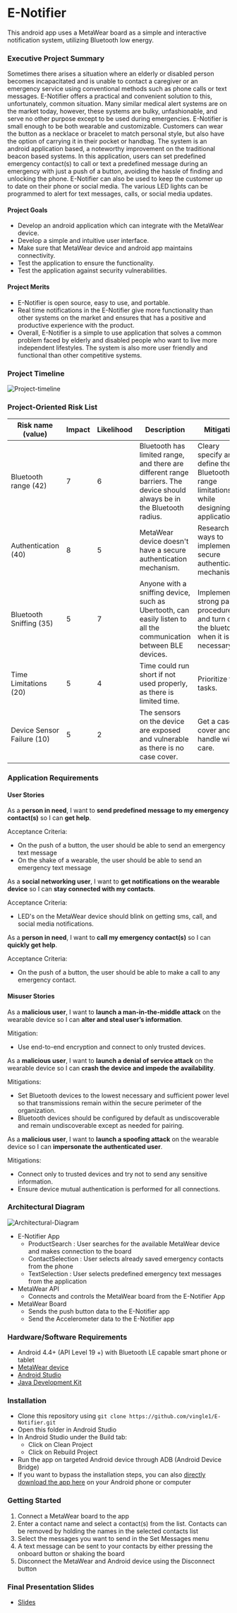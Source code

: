 # E-Notifier 
This android app uses a MetaWear board as a simple and interactive notification system, utilizing Bluetooth low energy. 

### Executive Project Summary

Sometimes there arises a situation where an elderly or disabled person becomes incapacitated and is unable to contact a caregiver or an emergency service using conventional methods such as phone calls or text messages. E-Notifier offers a practical and convenient solution to this, unfortunately, common situation. Many similar medical alert systems are on the market today, however, these systems are bulky, unfashionable, and serve no other purpose except to be used during emergencies. E-Notifier is small enough to be both wearable and customizable. Customers can wear the button as a necklace or bracelet to match personal style, but also have the option of carrying it in their pocket or handbag. The system is an android application based, a noteworthy improvement on the traditional beacon based systems. In this application, users can set predefined emergency contact(s) to call or text a predefined message during an emergency with just a push of a button, avoiding the hassle of finding and unlocking the phone. E-Notifier can also be used to keep the customer up to date on their phone or social media. The various LED lights can be programmed to alert for text messages, calls, or social media updates. 

#### Project Goals

* Develop an android application which can integrate with the MetaWear device.
* Develop a simple and intuitive user interface.
* Make sure that MetaWear device and android app maintains connectivity.
* Test the application to ensure the functionality.
* Test the application against security vulnerabilities. 

#### Project Merits 

* E-Notifier is open source, easy to use, and portable.
* Real time notifications in the E-Notifier give more functionality than other systems on the market and ensures that has a positive and productive experience with the product. 
* Overall, E-Notifier is a simple to use application that solves a common problem faced by elderly and disabled people who want to live more independent lifestyles. The system is also more user friendly and functional than other competitive systems.


### Project Timeline

![Project-timeline](timeline.png)

### Project-Oriented Risk List

|Risk name (value)  | Impact     | Likelihood | Description | Mitigation |
|-------------------|------------|------------|-------------|------------|
|Bluetooth range (42) | 7 | 6 | Bluetooth has limited range, and there are different range barriers. The device should always be in the Bluetooth radius. | Cleary specify and define the Bluetooth range limitations while designing the application. |
|Authentication (40) | 8 | 5| MetaWear device doesn't have a secure authentication mechanism. | Research ways to implement a secure authentication mechanism. |
|Bluetooth Sniffing (35) | 5 | 7 | Anyone with a sniffing device, such as Ubertooth, can easily listen to all the communication between BLE devices. | Implement strong pairing procedures and turn off the bluetooth when it is not necessary.| 
|Time Limitations (20) | 5 | 4 | Time could run short if not used properly, as there is limited time. | Prioritize the tasks. |
|Device Sensor Failure (10) | 5 | 2 | The sensors on the device are exposed and vulnerable as there is no case cover. | Get a case cover and handle with care. |   

### Application Requirements 

#### User Stories

As a **person in need**, I want to **send predefined message to my emergency contact(s)** so I can **get help**.

Acceptance Criteria:
  * On the push of a button, the user should be able to send an emergency text message
  * On the shake of a wearable, the user should be able to send an emergency text message 

As a **social networking user**, I want to **get notifications on the wearable device** so I can **stay connected with my contacts**.

Acceptance Criteria:
  * LED's on the MetaWear device should blink on getting sms, call, and social media notifications. 

As a **person in need**, I want to **call my emergency contact(s)** so I can **quickly get help**.

Acceptance Criteria:
* On the push of a button, the user should be able to make a call to any emergency contact.

#### Misuser Stories

As a **malicious user**, I want to **launch a man-in-the-middle attack** on the wearable device so I can **alter and steal user’s information**.

Mitigation:
  * Use end-to-end encryption and connect to only trusted devices.

As a **malicious user**, I want to **launch a denial of service attack** on the wearable device so I can **crash the device and impede the availability**.

Mitigations:
  * Set Bluetooth devices to the lowest necessary and sufficient power level so that transmissions remain within the secure perimeter of the organization.
  * Bluetooth devices should be configured by default as undiscoverable and remain undiscoverable except as needed for pairing.

As a **malicious user**, I want to **launch a spoofing attack** on the wearable device so I can **impersonate the authenticated user**.

Mitigations:
  * Connect only to trusted devices and try not to send any sensitive information.
  * Ensure device mutual authentication is performed for all connections.

### Architectural Diagram

![Architectural-Diagram](Software_Component_Diagram.png)

* E-Notifier App
  * ProductSearch : User searches for the available MetaWear device and makes connection to the board
  * ContactSelection : User selects already saved emergency contacts from the phone
  * TextSelection : User selects predefined emergency text messages from the application
* MetaWear API
  * Connects and controls the MetaWear board from the E-Notifier App
* MetaWear Board
  * Sends the push button data to the E-Notifier app
  * Send the Accelerometer data to the E-Notifier app
  
### Hardware/Software Requirements

* Android 4.4+ (API Level 19 +) with Bluetooth LE capable smart phone or tablet
* [MetaWear device](https://mbientlab.com/product/metawearr/)
* [Android Studio](https://developer.android.com/studio/index.html)
* [Java Development Kit](http://www.oracle.com/technetwork/java/javase/downloads/index-jsp-138363.html)

### Installation

* Clone this repository using `git clone https://github.com/vingle1/E-Notifier.git`
* Open this folder in Android Studio
* In Android Studio under the Build tab: 
  * Click on Clean Project
  * Click on Rebuild Project
* Run the app on targeted Android device through ADB (Android Device Bridge)
* If you want to bypass the installation steps, you can also [directly download the app here](E-Notifier.apk) on your Android phone or computer  

### Getting Started

1. Connect a MetaWear board to the app 
1. Enter a contact name and select a contact(s) from the list. Contacts can be removed by holding the names in the selected contacts list 
1. Select the messages you want to send in the Set Messages menu 
1. A text message can be sent to your contacts by either pressing the onboard button or shaking the board
1. Disconnect the MetaWear and Android device using the Disconnect button

### Final Presentation Slides

* [Slides](Final_PPT_Vaibhav_Ingle.pptx)









  
  
